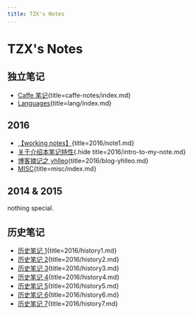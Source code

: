 ```yaml
---
title: TZX's Notes
...
```


# TZX's Notes


## 独立笔记

-   [Caffe 笔记](caffe-notes/index.html){title=caffe-notes/index.md}
-   [Languages](lang/index.html){title=lang/index.md}

## 2016

-   [【working notes】](2016/note1.html){title=2016/note1.md}
-   [关于介绍本笔记特性](2016/intro-to-my-note.html){.hide title=2016/intro-to-my-note.md}
-   [博客摘记之 yhlleo](2016/blog-yhlleo.html){title=2016/blog-yhlleo.md}
-   [MISC](misc/index.html){title=misc/index.md}

## 2014 & 2015

nothing special.

## 历史笔记

-   [历史笔记 1](2016/history1.html){title=2016/history1.md}
-   [历史笔记 2](2016/history2.html){title=2016/history2.md}
-   [历史笔记 3](2016/history3.html){title=2016/history3.md}
-   [历史笔记 4](2016/history4.html){title=2016/history4.md}
-   [历史笔记 5](2016/history5.html){title=2016/history5.md}
-   [历史笔记 6](2016/history6.html){title=2016/history6.md}
-   [历史笔记 7](2016/history7.html){title=2016/history7.md}
